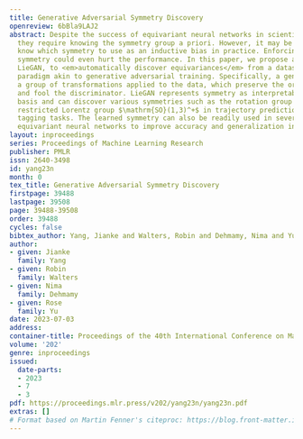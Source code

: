 ```yaml
---
title: Generative Adversarial Symmetry Discovery
openreview: 6bBla9LAJ2
abstract: Despite the success of equivariant neural networks in scientific applications,
  they require knowing the symmetry group a priori. However, it may be difficult to
  know which symmetry to use as an inductive bias in practice. Enforcing the wrong
  symmetry could even hurt the performance. In this paper, we propose a framework,
  LieGAN, to <em>automatically discover equivariances</em> from a dataset using a
  paradigm akin to generative adversarial training. Specifically, a generator learns
  a group of transformations applied to the data, which preserve the original distribution
  and fool the discriminator. LieGAN represents symmetry as interpretable Lie algebra
  basis and can discover various symmetries such as the rotation group $\mathrm{SO}(n)$,
  restricted Lorentz group $\mathrm{SO}(1,3)^+$ in trajectory prediction and top-quark
  tagging tasks. The learned symmetry can also be readily used in several existing
  equivariant neural networks to improve accuracy and generalization in prediction.
layout: inproceedings
series: Proceedings of Machine Learning Research
publisher: PMLR
issn: 2640-3498
id: yang23n
month: 0
tex_title: Generative Adversarial Symmetry Discovery
firstpage: 39488
lastpage: 39508
page: 39488-39508
order: 39488
cycles: false
bibtex_author: Yang, Jianke and Walters, Robin and Dehmamy, Nima and Yu, Rose
author:
- given: Jianke
  family: Yang
- given: Robin
  family: Walters
- given: Nima
  family: Dehmamy
- given: Rose
  family: Yu
date: 2023-07-03
address: 
container-title: Proceedings of the 40th International Conference on Machine Learning
volume: '202'
genre: inproceedings
issued:
  date-parts:
  - 2023
  - 7
  - 3
pdf: https://proceedings.mlr.press/v202/yang23n/yang23n.pdf
extras: []
# Format based on Martin Fenner's citeproc: https://blog.front-matter.io/posts/citeproc-yaml-for-bibliographies/
---
```

